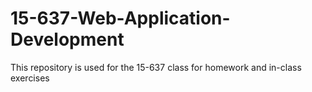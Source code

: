 15-637-Web-Application-Development
==================================

This repository is used for the 15-637 class for homework and in-class exercises
